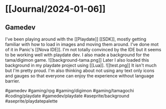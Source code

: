 # [[Journal/2024-01-06]]

## Gamedev
I've been playing around with the [[Playdate]] [[SDK]], mostly getting familiar with how to load in images and moving them around. I've done mot of it in Panic's [[Nova IDE]]. I'm not totally convinced by the IDE but it seems to be working well with playdate dev. I also made a background for the tama/digimon game. 
![[background-tama.png]]
Later I also loaded this background in my playdate project using [[Lua]]. 
![[test.png]]
It isn't much but I'm pretty proud.
I'm also thinking about not using any text only icons and gauges so that everyone can enjoy the experience without language barrier.

#gamedev #gaming/rpg #gaming/digimon #gaming/tamagochi #coding/playdate #gamedev/playdate #aseprite/background #aseprite/playdatepalette